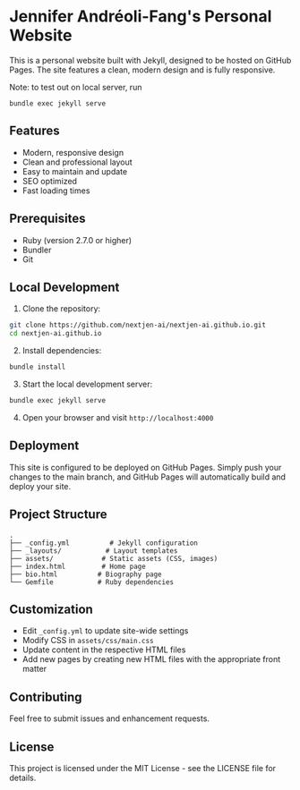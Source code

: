 # Jennifer Andréoli-Fang's Personal Website

This is a personal website built with Jekyll, designed to be hosted on GitHub Pages. The site features a clean, modern design and is fully responsive.

Note: to test out on local server, run
```
bundle exec jekyll serve
```

## Features

- Modern, responsive design
- Clean and professional layout
- Easy to maintain and update
- SEO optimized
- Fast loading times

## Prerequisites

- Ruby (version 2.7.0 or higher)
- Bundler
- Git

## Local Development

1. Clone the repository:
```bash
git clone https://github.com/nextjen-ai/nextjen-ai.github.io.git
cd nextjen-ai.github.io
```

2. Install dependencies:
```bash
bundle install
```

3. Start the local development server:
```bash
bundle exec jekyll serve
```

4. Open your browser and visit `http://localhost:4000`

## Deployment

This site is configured to be deployed on GitHub Pages. Simply push your changes to the main branch, and GitHub Pages will automatically build and deploy your site.

## Project Structure

```
.
├── _config.yml          # Jekyll configuration
├── _layouts/           # Layout templates
├── assets/            # Static assets (CSS, images)
├── index.html         # Home page
├── bio.html          # Biography page
└── Gemfile           # Ruby dependencies
```

## Customization

- Edit `_config.yml` to update site-wide settings
- Modify CSS in `assets/css/main.css`
- Update content in the respective HTML files
- Add new pages by creating new HTML files with the appropriate front matter

## Contributing

Feel free to submit issues and enhancement requests.

## License

This project is licensed under the MIT License - see the LICENSE file for details. 